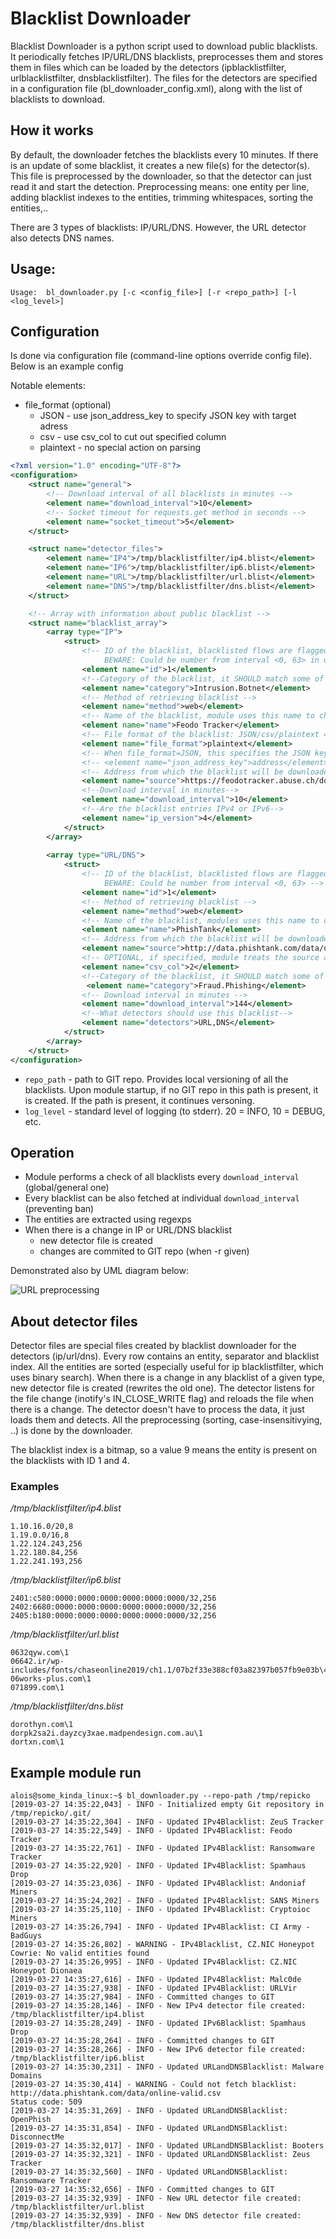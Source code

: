 # Blacklist Downloader

Blacklist Downloader is a python script used to download public blacklists. 
It periodically fetches IP/URL/DNS blacklists, preprocesses them and stores them
in files which can be loaded by the detectors (ipblacklistfilter, urlblacklistfilter, dnsblacklistfilter).
The files for the detectors are specified in a configuration file (bl_downloader_config.xml), 
along with the list of blacklists to download.
   
## How it works

By default, the downloader fetches the blacklists every 10 minutes. If there is an update of some
blacklist, it creates a new file(s) for the detector(s). This file is preprocessed by the downloader, so that
the detector can just read it and start the detection. Preprocessing means: one entity per line,
adding blacklist indexes to the entities, trimming whitespaces, sorting the entities,..

There are 3 types of blacklists: IP/URL/DNS. However, the URL detector also detects DNS names.

## Usage:

```
Usage:	bl_downloader.py [-c <config_file>] [-r <repo_path>] [-l <log_level>]
```

## Configuration
Is done via configuration file (command-line options override config file).
Below is an example config

Notable elements:
- file_format (optional)
    - JSON - use json_address_key to specify JSON key with target adress
    - csv - use csv_col to cut out specified column
    - plaintext - no special action on parsing

```xml
<?xml version="1.0" encoding="UTF-8"?>
<configuration>
    <struct name="general">
        <!-- Download interval of all blacklists in minutes -->
        <element name="download_interval">10</element>
        <!-- Socket timeout for requests.get method in seconds -->
        <element name="socket_timeout">5</element>
    </struct>

    <struct name="detector_files">
        <element name="IP4">/tmp/blacklistfilter/ip4.blist</element>
        <element name="IP6">/tmp/blacklistfilter/ip6.blist</element>
        <element name="URL">/tmp/blacklistfilter/url.blist</element>
        <element name="DNS">/tmp/blacklistfilter/dns.blist</element>
    </struct>

    <!-- Array with information about public blacklist -->
    <struct name="blacklist_array">
        <array type="IP">
            <struct>
                <!-- ID of the blacklist, blacklisted flows are flagged with corresponding ID of blacklist
                     BEWARE: Could be number from interval <0, 63> in one group/type -->
                <element name="id">1</element>
                <!--Category of the blacklist, it SHOULD match some of the IDEA categories (idea.cesnet.cz)-->
                <element name="category">Intrusion.Botnet</element>
                <!-- Method of retrieving blacklist -->
                <element name="method">web</element>
                <!-- Name of the blacklist, module uses this name to choose which blacklist to use -->
                <element name="name">Feodo Tracker</element>
                <!-- File format of the blacklist: JSON/csv/plaintext => different parsing -->
                <element name="file_format">plaintext</element>
                <!-- When file_format=JSON, this specifies the JSON key that contains the IP/URL address -->
                <!-- <element name="json_address_key">address</element> -->
                <!-- Address from which the blacklist will be downloaded -->
                <element name="source">https://feodotracker.abuse.ch/downloads/ipblocklist.txt</element>
                <!--Download interval in minutes-->
                <element name="download_interval">10</element>
                <!--Are the blacklist entries IPv4 or IPv6-->
                <element name="ip_version">4</element>
            </struct>
        </array>
        
        <array type="URL/DNS">
            <struct>
                <!-- ID of the blacklist, blacklisted flows are flagged with corresponding ID of blacklist
                     BEWARE: Could be number from interval <0, 63> -->
                <element name="id">1</element>
                <!-- Method of retrieving blacklist -->
                <element name="method">web</element>
                <!-- Name of the blacklist, modules uses this name to choose which blacklist to use -->
                <element name="name">PhishTank</element>
                <!-- Address from which the blacklist will be downloaded -->
                <element name="source">http://data.phishtank.com/data/online-valid.csv</element>
                <!-- OPTIONAL, if specified, module treats the source as .csv file and tries to parse column with this number-->
                <element name="csv_col">2</element>
                <!--Category of the blacklist, it SHOULD match some of the IDEA categories (idea.cesnet.cz)-->
                 <element name="category">Fraud.Phishing</element>
                <!-- Download interval in minutes -->
                <element name="download_interval">144</element>
                <!--What detectors should use this blacklist-->
                <element name="detectors">URL,DNS</element>
            </struct>
        </array>
    </struct>
</configuration>
```

- `repo_path` - path to GIT repo. Provides local versioning of all the blacklists. Upon module startup, if no GIT repo in this path is present, it is created. If the path is present, it continues versoning.
- `log_level` - standard level of logging (to stderr). 20 = INFO, 10 = DEBUG, etc.


## Operation

- Module performs a check of all blacklists every `download_interval` (global/general one)
- Every blacklist can be also fetched at individual `download_interval` (preventing ban)
- The entities are extracted using regexps
- When there is a change in IP or URL/DNS blacklist
    - new detector file is created
    - changes are commited to GIT repo (when -r given) 

Demonstrated also by UML diagram below:

![URL preprocessing](../doc/downloader_final.png)

## About detector files

Detector files are special files created by blacklist downloader for the detectors (ip/url/dns). 
Every row contains an entity, separator and blacklist index. All the entities are sorted (especially useful for ip blacklistfilter, which uses binary search). When there is a change in any blacklist of a given type, new detector file is created (rewrites the old one). The detector listens for the file change (inotify's IN_CLOSE_WRITE flag) and reloads the file when
there is a change. The detector doesn't have to process the data, it just loads them and detects. All the preprocessing (sorting, case-insensitivying, ..) is done by the downloader.

The blacklist index is a bitmap, so a value 9 means the entity is present on the blacklists with ID 1 and 4.


### Examples
*/tmp/blacklistfilter/ip4.blist*
```
1.10.16.0/20,8
1.19.0.0/16,8
1.22.124.243,256
1.22.180.84,256
1.22.241.193,256
```

*/tmp/blacklistfilter/ip6.blist*
```
2401:c580:0000:0000:0000:0000:0000:0000/32,256
2402:6680:0000:0000:0000:0000:0000:0000/32,256
2405:b180:0000:0000:0000:0000:0000:0000/32,256
```

*/tmp/blacklistfilter/url.blist*
```
0632qyw.com\1
06642.ir/wp-includes/fonts/chaseonline2019/ch1.1/07b2f33e388cf03a82397b057fb9e03b\4
06works-plus.com\1
071899.com\1
```

*/tmp/blacklistfilter/dns.blist*
```
dorothyn.com\1
dorpk2sa2i.dayzcy3xae.madpendesign.com.au\1
dortxn.com\1
```

## Example module run
```
alois@some_kinda_linux:~$ bl_downloader.py --repo-path /tmp/repicko
[2019-03-27 14:35:22,043] - INFO - Initialized empty Git repository in /tmp/repicko/.git/
[2019-03-27 14:35:22,304] - INFO - Updated IPv4Blacklist: ZeuS Tracker
[2019-03-27 14:35:22,549] - INFO - Updated IPv4Blacklist: Feodo Tracker
[2019-03-27 14:35:22,761] - INFO - Updated IPv4Blacklist: Ransomware Tracker
[2019-03-27 14:35:22,920] - INFO - Updated IPv4Blacklist: Spamhaus Drop
[2019-03-27 14:35:23,036] - INFO - Updated IPv4Blacklist: Andoniaf Miners
[2019-03-27 14:35:24,202] - INFO - Updated IPv4Blacklist: SANS Miners
[2019-03-27 14:35:25,110] - INFO - Updated IPv4Blacklist: Cryptoioc Miners
[2019-03-27 14:35:26,794] - INFO - Updated IPv4Blacklist: CI Army - BadGuys
[2019-03-27 14:35:26,802] - WARNING - IPv4Blacklist, CZ.NIC Honeypot Cowrie: No valid entities found
[2019-03-27 14:35:26,995] - INFO - Updated IPv4Blacklist: CZ.NIC Honeypot Dionaea
[2019-03-27 14:35:27,616] - INFO - Updated IPv4Blacklist: Malc0de
[2019-03-27 14:35:27,938] - INFO - Updated IPv4Blacklist: URLVir
[2019-03-27 14:35:27,984] - INFO - Committed changes to GIT
[2019-03-27 14:35:28,146] - INFO - New IPv4 detector file created: /tmp/blacklistfilter/ip4.blist
[2019-03-27 14:35:28,249] - INFO - Updated IPv6Blacklist: Spamhaus Drop
[2019-03-27 14:35:28,264] - INFO - Committed changes to GIT
[2019-03-27 14:35:28,266] - INFO - New IPv6 detector file created: /tmp/blacklistfilter/ip6.blist
[2019-03-27 14:35:30,231] - INFO - Updated URLandDNSBlacklist: Malware Domains
[2019-03-27 14:35:30,414] - WARNING - Could not fetch blacklist: http://data.phishtank.com/data/online-valid.csv
Status code: 509
[2019-03-27 14:35:31,269] - INFO - Updated URLandDNSBlacklist: OpenPhish
[2019-03-27 14:35:31,854] - INFO - Updated URLandDNSBlacklist: DisconnectMe
[2019-03-27 14:35:32,017] - INFO - Updated URLandDNSBlacklist: Booters
[2019-03-27 14:35:32,321] - INFO - Updated URLandDNSBlacklist: Zeus Tracker
[2019-03-27 14:35:32,560] - INFO - Updated URLandDNSBlacklist: Ransomware Tracker
[2019-03-27 14:35:32,656] - INFO - Committed changes to GIT
[2019-03-27 14:35:32,939] - INFO - New URL detector file created: /tmp/blacklistfilter/url.blist
[2019-03-27 14:35:32,939] - INFO - New DNS detector file created: /tmp/blacklistfilter/dns.blist
```
